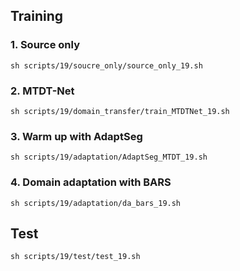## Training


### 1. Source only

```
sh scripts/19/soucre_only/source_only_19.sh
```


### 2. MTDT-Net

```
sh scripts/19/domain_transfer/train_MTDTNet_19.sh
```


### 3. Warm up with AdaptSeg

```
sh scripts/19/adaptation/AdaptSeg_MTDT_19.sh
```


### 4. Domain adaptation with BARS

```
sh scripts/19/adaptation/da_bars_19.sh
```


## Test
```
sh scripts/19/test/test_19.sh
```
